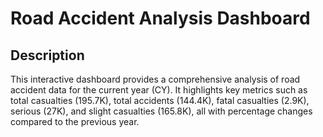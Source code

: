 # Road Accident Analysis Dashboard

## Description
This interactive dashboard provides a comprehensive analysis of road accident data for the current year (CY). It highlights key metrics such as total casualties (195.7K), total accidents (144.4K), fatal casualties (2.9K), serious (27K), and slight casualties (165.8K), all with percentage changes compared to the previous year.
